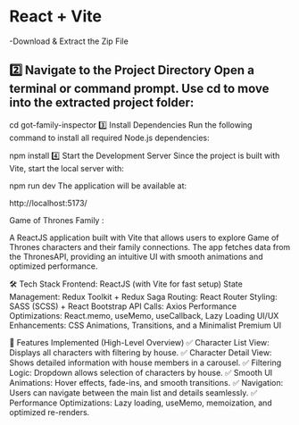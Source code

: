 # React + Vite


-Download & Extract the Zip File

2️⃣ Navigate to the Project Directory
Open a terminal or command prompt.
Use cd to move into the extracted project folder:
-
cd got-family-inspector
3️⃣ Install Dependencies
Run the following command to install all required Node.js dependencies:

npm install
4️⃣ Start the Development Server
Since the project is built with Vite, start the local server with:

npm run dev
The application will be available at:

http://localhost:5173/

Game of Thrones Family :

A ReactJS application built with Vite that allows users to explore Game of Thrones characters and their family connections. The app fetches data from the ThronesAPI, providing an intuitive UI with smooth animations and optimized performance.

🛠 Tech Stack
Frontend: ReactJS (with Vite for fast setup)
State Management: Redux Toolkit + Redux Saga
Routing: React Router
Styling: SASS (SCSS) + React Bootstrap
API Calls: Axios
Performance Optimizations: React.memo, useMemo, useCallback, Lazy Loading
UI/UX Enhancements: CSS Animations, Transitions, and a Minimalist Premium UI

📌 Features Implemented (High-Level Overview)
✅ Character List View: Displays all characters with filtering by house.
✅ Character Detail View: Shows detailed information with house members in a carousel.
✅ Filtering Logic: Dropdown allows selection of characters by house.
✅ Smooth UI Animations: Hover effects, fade-ins, and smooth transitions.
✅ Navigation: Users can navigate between the main list and details seamlessly.
✅ Performance Optimizations: Lazy loading, useMemo, memoization, and optimized re-renders.
